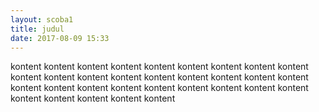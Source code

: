 ```yaml
---
layout: scoba1
title: judul
date: 2017-08-09 15:33
---
```


kontent
kontent
kontent
kontent
kontent
kontent
kontent
kontent
kontent
kontent
kontent
kontent
kontent
kontent
kontent
kontent
kontent
kontent
kontent
kontent
kontent
kontent
kontent
kontent
kontent
kontent
kontent
kontent
kontent
kontent
kontent
kontent